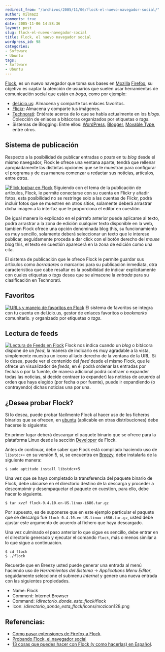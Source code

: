 ```yaml
---
redirect_from: "/archivos/2005/11/06/flock-el-nuevo-navegador-social/"
author: milmazz
comments: true
date: 2005-11-06 14:58:36
layout: post
slug: flock-el-nuevo-navegador-social
title: Flock, el nuevo navegador social
wordpress_id: 98
categories:
- Software
- Ubuntu
tags:
- Software
- Ubuntu
---
```


[Flock](http://www.flock.com/), es un nuevo navegador que toma sus bases en [Mozilla](http://www.mozilla.org/) [Firefox](http://www.mozilla.org/products/firefox/), su objetivo es captar la atención de usuarios que suelen usar herramientas de comunicación social que están en _boga_, como por ejemplo:

 * [del.icio.us](http://del.icio.us/): Almacena y comparte tus enlaces favoritos.
 * [Flickr](http://flickr.com/): Almacena y comparte tus imágenes.
 * [Technorati](http://technorati.com/): Entérate acerca de lo que se habla actualmente en los _blogs_. Colección de enlaces a bitácoras organizados por etiquetas o _tags_.
 * Sistemas de Blogging: Entre ellos: [WordPress](http://wordpress.org/), [Blogger](http://www.blogger.com/), [Movable Type](http://www.sixapart.com/movabletype/), entre otros.

## Sistema de publicación

Respecto a la posibilidad de publicar entradas o _posts_ en tu _blog_ desde el mismo navegador, Flock le ofrece una ventana aparte, tendrá que rellenar apropiadamente las distintas opciones que se le muestran para configurar el programa y de esa manera comenzar a redactar sus noticias, artículos, entre otros.

[![Flick topbar en Flock](http://photos25.flickr.com/60473225_19138118af_m.jpg)](http://flickr.com/photos/66721368@N00/60473225) Siguiendo con el tema de la publicación de artículos, Flock, le permite conectarse con su cuenta en Flickr y añadir fotos, esta posibilidad no se restringe solo a las cuentas de Flickr, podrá incluir fotos que se muestren en otros sitios, solamente deberá arrastrar dicha imagen a la interfaz que le proporciona el editor en cuestión.

De igual manera lo explicado en el párrafo anterior puede aplicarse al texto, podrá arrastrar a la zona de edición cualquier texto disponible en la web, tambien Flock ofrece una opción denominada blog this, su funcionamiento es muy sencillo, solamente deberá seleccionar un texto que le interese publicar, seguidamente proceda a dar click con el botón derecho del _mouse_ blog this, el texto en cuestión aparecerá en la zona de edición como una cita.

El sistema de publicación que le ofrece Flock le permite guardar sus artículos como _borradores_ o marcarlos para su publicación inmediata, otra característica que cabe resaltar es la posibilidad de indicar explícitamente con cuales etiquetas o _tags_ desea que se almacene la _entrada_ para su clasificación en Technorati.

## Favoritos

[![URLs y manejo de favoritos en Flock](http://photos29.flickr.com/60473226_cdbf8a45ba_m.jpg)](http://flickr.com/photos/66721368@N00/60473226) El sistema de favoritos se integra con tu cuenta en del.icio.us, gestor de enlaces favoritos o _bookmarks_ comunitario. y organizado por etiquetas o _tags_.

## Lectura de feeds

[![Lectura de Feeds en Flock](http://photos33.flickr.com/60473224_aa3b667b6a_m.jpg)](http://flickr.com/photos/66721368@N00/60473224) Flock nos indica cuando un _blog_ o bitácora dispone de un _feed_, la manera de indicarlo es muy agradable a la vista, simplemente muestra un icono al lado derecho de la ventana de la URL. Si lo desea, puede ver el contenido del _feed_ desde el mismo Flock, que le ofrece un visualizador de _feeds_, en él podrá ordenar las entradas por fechas o por la fuente, de manera adicional podrá contraer o expander todas las noticias, si decide contraer (o expander) las noticias de acuerdo al orden que haya elegido (por fecha o por fuente), puede ir expandiendo (o contrayendo) dichas noticias una por una.

## ¿Desea probar Flock?

Si lo desea, puede probar fácilmente Flock al hacer uso de los ficheros binarios que se ofrecen, en [ubuntu](http://www.ubuntulinux.org) (aplicable en otras distribuciones) debe hacerse lo siguiente:

En primer lugar deberá descargar el paquete binario que se ofrece para la plataforma Linux desde la sección [Developer](http://www.flock.com/developer/) de Flock.

Antes de continuar, debe saber que Flock está compilado haciendo uso de `libstdc++` en su versión 5, si, se encuentra en [Breezy](http://www.ubuntulinux.org/newsitems/release510), debe instalarla de la siguiente manera:

    $ sudo aptitude install libstdc++5

Una vez que se haya completado la transferencia del paquete binario de Flock, debe ubicarse en el directorio destino de la descarga y proceder a descompimir y desempaquetar el paquete en cuestion, para ello, debe hacer lo siguiente.

    $ tar xvzf flock-0.4.10.en-US.linux-i686.tar.gz

Por supuesto, es de suponerse que en este ejemplo particular el paquete que se descargó fué `flock-0.4.10.en-US.linux-i686.tar.gz`, usted debe ajustar este argumento de acuerdo al fichero que haya descargado.

Una vez culminado el paso anterior lo que sigue es sencillo, debe entrar en el directorio generado y ejecutar el comando `flock`, más o menos similar a lo que sigue a continuacion.

    $ cd flock
    $ ./flock

Recuerde que en Breezy usted puede generar una entrada al menú haciendo uso de _Herramientas del Sistema_ -> _Applications Menu Editor_, seguidamente seleccione el submenu _Internet_ y genere una nueva entrada con las siguientes propiedades.

 * Name: Flock
 * Comment: Internet Browser
 * Command: /_directorio_donde_esta_flock_/flock
 * Icon: /_directorio_donde_esta_flock_/icons/mozicon128.png

## Referencias:

  * [Cómo pasar extensiones de Firefox a Flock](http://www.blogpocket.com/2005/10/24/como-pasar-extensiones-de-firefox-a-flock/).
  * [Probando Flock, el navegador social](http://www.dobleclic.org/probando-flock-el-navegador-social/)
  * [13 cosas que puedes hacer con Flock (y como hacerlas) en Español](http://nuhuati.zoomblog.com/archivo/2005/10/21/13-cosas-que-puedes-hacer-con-Flock-y-.html).
